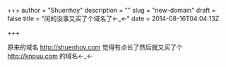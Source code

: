 +++
author = "Shuenhoy"
description = ""
slug = "new-domain"
draft = false
title = "闲的没事又买了个域名了←_←"
date = 2014-08-16T04:04:13Z

+++

原来的域名 http://shuenhoy.com 觉得有点长了然后就又买了个 http://knpuu.com 的域名←_←